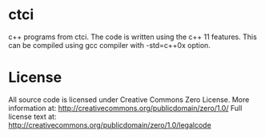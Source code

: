 ctci
====

c++ programs from ctci. The code is written using the c++ 11 features. This can be compiled using gcc compiler with -std=c++0x option.


License
=======

All source code is licensed under Creative Commons Zero License.
More information at:    http://creativecommons.org/publicdomain/zero/1.0/
Full license text at:   http://creativecommons.org/publicdomain/zero/1.0/legalcode
